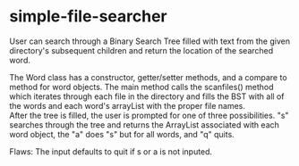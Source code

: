 # simple-file-searcher
User can search through a Binary Search Tree filled with text from the given directory's subsequent children and return the location of the searched word.

The Word class has a constructor, getter/setter methods, and a compare to method for word objects. 
The main method calls the scanfiles() method which iterates through each file in the directory and fills the BST with all of the words and each word's arrayList with the proper file names.  
After the tree is filled, the user is prompted for one of three possibilities.  "s" searches through the tree and returns the ArrayList associated with each word object, the "a" does "s" but for all words, and "q" quits.

Flaws:
The input defaults to quit if s or a is not inputed. 
